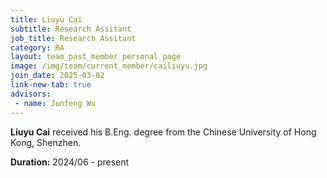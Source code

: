 ```yaml
---
title: Liuyu Cai
subtitle: Research Assitant
job_title: Research Assitant
category: RA
layout: team_past_member_personal_page
image: /img/team/current_member/cailiuyu.jpg
join_date: 2025-03-02
link-new-tab: true
advisors:
 - name: Junfeng Wu
---
```


**Liuyu Cai** received his B.Eng. degree from the Chinese University of Hong Kong, Shenzhen.

**Duration:** 2024/06 - present